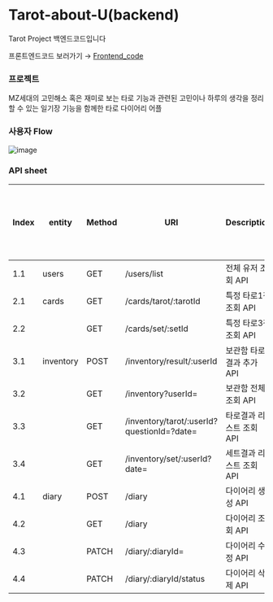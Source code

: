 # Tarot-about-U(backend)

Tarot Project 백엔드코드입니다

프론트엔드코드 보러가기 →
[Frontend_code](https://github.com/tjddus528/TaroAboutU_front)

### 프로젝트
MZ세대의 고민해소 혹은 재미로 보는 타로 기능과
관련된 고민이나 하루의 생각을 정리할 수 있는 일기장 기능을 함께한
타로 다이어리 어플

### 사용자 Flow
![image](https://user-images.githubusercontent.com/73892693/174945248-111d80e7-696e-4bb8-9143-6abe4bd83c9e.png)

### API sheet
| Index | entity | Method | URI | Description | 테스트  | 서버 반영 | 프론트 api 연동 |
| --- | --- | --- | --- | --- | --- | --- | --- |
| 1.1 | users | GET | /users/list | 전체 유저 조회 API | O | O | O |
| 2.1 | cards | GET | /cards/tarot/:tarotId | 특정 타로1장 조회 API | O | O | O |
| 2.2 |  | GET | /cards/set/:setId | 특정 타로3장 조회 API | O | O | O |
| 3.1 | inventory | POST | /inventory/result/:userId | 보관함 타로결과 추가 API | O | O | O |
| 3.2 |  | GET | /inventory?userId= | 보관함 전체 조회 API | O | O | O |
| 3.3 |  | GET | /inventory/tarot/:userId?questionId=?date= | 타로결과 리스트 조회 API | O | O | O |
| 3.4 |  | GET | /inventory/set/:userId?date= | 세트결과 리스트 조회 API | O | O | O |
| 4.1 | diary | POST | /diary | 다이어리 생성 API | O | O | O |
| 4.2 |  | GET | /diary | 다이어리 조회 API | O | O | O |
| 4.3 |  | PATCH | /diary/:diaryId= | 다이어리 수정 API | O | O | O |
| 4.4 |  | PATCH | /diary/:diaryId/status | 다이어리 삭제 API | O | O | O |
